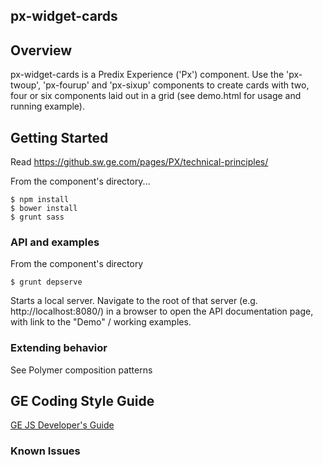 px-widget-cards
-----------------------------------------------

## Overview

px-widget-cards is a Predix Experience ('Px') component. Use the 'px-twoup', 'px-fourup' and 'px-sixup' components to create cards with two, four or six components laid out in a grid (see demo.html for usage and running example).

## Getting Started

Read https://github.sw.ge.com/pages/PX/technical-principles/

From the component's directory...

```
$ npm install
$ bower install
$ grunt sass
```

### API and examples

From the component's directory

```
$ grunt depserve
```

Starts a local server. Navigate to the root of that server (e.g. http://localhost:8080/) in a browser to open the API documentation page, with link to the "Demo" / working examples.

### Extending behavior

See Polymer composition patterns

GE Coding Style Guide
---------------------

[GE JS Developer's Guide](https://github.com/GeneralElectric/javascript)


### Known Issues
